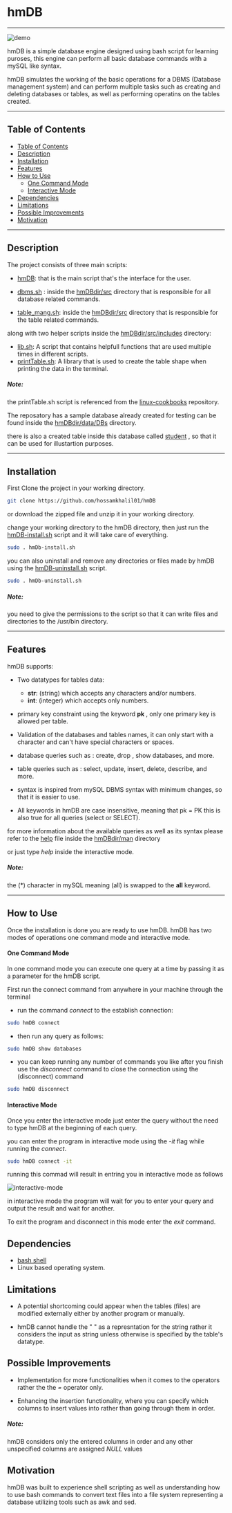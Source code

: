 # hmDB
---

![demo](https://github.com/Maymaher/hmDB/blob/main/images/overview.gif)

hmDB is a simple database engine designed using bash script for learning puroses, this engine can perform all basic database commands with a mySQL like syntax.

hmDB simulates the working of the basic operations for a DBMS (Database management system) and can perform multiple tasks such as creating and deleting databases or tables, as well as performing operatins on the tables created.

---
## Table of Contents

<!-- TOC -->
- [Table of Contents](#table-of-contents)
- [Description](#description)
- [Installation](#installation)
- [Features](#features)
- [How to Use](#how-to-use)
    - [One Command Mode](#one-command-mode)
    - [Interactive Mode](#interactive-mode)
- [Dependencies](#dependencies)
- [Limitations](#limitations)
- [Possible Improvements](#possible-improvements)
- [Motivation](#motivation)
<!-- /TOC --->

---
## Description

The project consists of three main scripts:

- [hmDB](https://github.com/hossamkhalil01/hmDB/blob/main/hmDB): that is the main script that's the interface for the user.

- [dbms.sh](https://github.com/hossamkhalil01/hmDB/blob/main/hmDBdir/src/dbms.sh) : inside the [hmDBdir/src](https://github.com/hossamkhalil01/hmDB/blob/main/hmDBdir/src) directory that is responsible for all database related commands.

-  [table_mang.sh](https://github.com/hossamkhalil01/hmDB/blob/main/hmDBdir/src/table_mang.sh): inside the [hmDBdir/src](https://github.com/hossamkhalil01/hmDB/blob/main/hmDBdir/src) directory that is responsible for the table related commands.

along with two helper scripts inside the [hmDBdir/src/includes](https://github.com/hossamkhalil01/hmDB/tree/main/hmDBdir/src/includes) directory:

- [lib.sh](https://github.com/hossamkhalil01/hmDB/blob/main/hmDBdir/src/includes/lib.sh): A script that contains helpfull functions that are used multiple times in different scripts.
- [printTable.sh](https://github.com/hossamkhalil01/hmDB/blob/main/hmDBdir/src/includes/printTable.sh): A library that is used to create the table shape when printing the data in the terminal.

##### Note:

the printTable.sh script is referenced from the [linux-cookbooks](https://github.com/gdbtek/linux-cookbooks/blob/master/libraries/util.bash) repository.

The reposatory has a sample database already created for testing can be found inside the [hmDBdir/data/DBs](https://github.com/hossamkhalil01/hmDB/tree/main/hmDBdir/data/DBs) directory.

there is also a created table inside this database called [student](https://github.com/hossamkhalil01/hmDB/tree/main/hmDBdir/data/DBs/hossam/student) , so that it can be used for illustartion purposes.


---
## Installation

First Clone the project in your working directory.
```bash
git clone https://github.com/hossamkhalil01/hmDB
```
or download the zipped file and unzip it in your working directory.


change your working directory to the hmDB directory, then just run the [hmDB-install.sh](https://github.com/hossamkhalil01/hmDB/blob/main/hmDB-install.sh) script and it will take care of everything.

```bash
sudo . hmDb-install.sh
```

you can also uninstall and remove any directories or files made by hmDB using the [hmDB-uninstall.sh](https://github.com/hossamkhalil01/hmDB/blob/main/hmDB-uninstall.sh) script.

```bash
sudo . hmDb-uninstall.sh
```

##### Note:
you need to give the permissions to the script so that it can write files and directories to the /usr/bin directory.

---
## Features

hmDB supports:

- Two datatypes for tables data:
    - **str**: (string) which accepts any characters and/or numbers.
    - **int**: (integer) which accepts only numbers.

- primary key constraint using the keyword **pk** , only one primary key is allowed per table.
- Validation of the databases and tables names, it can only start with a character and can't have special characters or spaces.
- database queries such as : create, drop , show databases, and more.
- table queries such as : select, update, insert, delete, describe, and more.

- syntax is inspired from mySQL DBMS syntax with minimum changes, so that it is easier to use.

- All keywords in hmDB are case insensitive, meaning that pk = PK this is also true for all queries (select or SELECT).


for more information about the available queries as well as its syntax please refer to the [help](https://github.com/hossamkhalil01/hmDB/blob/main/hmDBdir/man/help) file inside the [hmDBdir/man](https://github.com/hossamkhalil01/hmDB/blob/main/hmDBdir/man/) directory

or just type *help* inside the interactive mode.

##### Note:
the (*) character in mySQL meaning (all) is swapped to the **all** keyword.


---
## How to Use

Once the installation is done you are ready to use hmDB.
hmDB has two modes of operations one command mode and interactive mode.

#### One Command Mode

In one command mode you can execute one query at a time by passing it as a parameter for the hmDB script.

First run the connect command from anywhere in your machine through the terminal

- run the command *connect* to the establish connection:

```bash
sudo hmDB connect
```

- then run any query as follows:

```bash
sudo hmDB show databases
```

- you can keep running any number of commands you like after you finish use the *disconnect* command to close the connection using the (disconnect) command

```bash
sudo hmDB disconnect
```

#### Interactive Mode

Once you enter the interactive mode just enter the query without the need to type hmDB at the beginning of each query.

you can enter the program in interactive mode using the *-it* flag while running the *connect*.

```bash
sudo hmDB connect -it
```

running this commad will result in entring you in interactive mode as follows


![interactive-mode](https://github.com/Maymaher/hmDB/blob/main/images/interactive-mode.JPG)

in interactive mode the program will wait for you to enter your query and output the result and wait for another.

To exit the program and disconnect in this mode enter the *exit* command.


## Dependencies

- [bash shell](https://www.gnu.org/software/bash/)
- Linux based operating system.






## Limitations

- A potential shortcoming could appear when the tables (files) are modified externally either by another program or manually.

- hmDB cannot handle the " " as a represntation for the string rather it considers the input as string unless otherwise is specified by the table's datatype.


## Possible Improvements

- Implementation for more functionalities when it comes to the operators rather the the *=* operator only.

- Enhancing the insertion functionality, where you can specify which columns to insert values into rather than going through them in order.

##### Note:

hmDB considers only the entered columns in order and any other unspecified columns are assigned *NULL* values


## Motivation

hmDB was built to experience shell scripting as well as understanding how to use bash commands to convert text files into a file system representing a database utilizing tools such as awk and sed.

